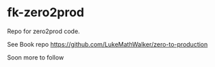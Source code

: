 # fk-zero2prod
Repo for zero2prod code.

See Book repo https://github.com/LukeMathWalker/zero-to-production

Soon more to follow
